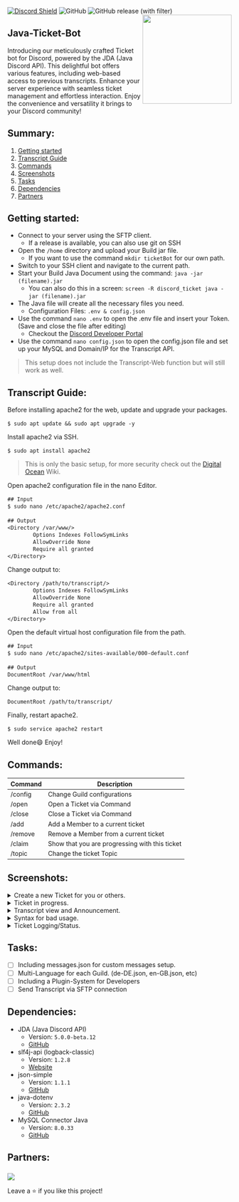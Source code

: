 [![Discord Shield](https://discordapp.com/api/guilds/1013213427843485817/widget.png?style=shield)](https://discord.gg/V6KB4kQnKc)
![GitHub](https://img.shields.io/github/license/DevChewbacca/Java-Ticket-Bot)
![GitHub release (with filter)](https://img.shields.io/github/v/release/DevChewbacca/Java-Ticket-Bot)
<img align="right" src="https://cdn.discordapp.com/avatars/1024758270327533628/24e01d61e543269a5f5b754375bfade7.png?size=2048" height="200" width="200">

## Java-Ticket-Bot
Introducing our meticulously crafted Ticket bot for Discord, powered by the JDA (Java Discord API). This delightful bot offers various features, including web-based access to previous transcripts. Enhance your server experience with seamless ticket management and effortless interaction. Enjoy the convenience and versatility it brings to your Discord community!

## Summary:
1. [Getting started](#getting-started)
2. [Transcript Guide](#transcript-guide)
3. [Commands](#commands)
4. [Screenshots](#screenshots)
5. [Tasks](#tasks)
6. [Dependencies](#dependencies)
7. [Partners](#partners)

## Getting started:
* Connect to your server using the SFTP client.
  * If a release is available, you can also use git on SSH
* Open the `/home` directory and upload your Build jar file.
  * If you want to use the command `mkdir ticketBot` for our own path.
* Switch to your SSH client and navigate to the current path.
* Start your Build Java Document using the command: `java -jar (filename).jar`
  * You can also do this in a screen: `screen -R discord_ticket java -jar (filename).jar`
* The Java file will create all the necessary files you need.
  * Configuration Files: `.env & config.json`
* Use the command `nano .env` to open the .env file and insert your Token. (Save and close the file after editing)
  * Checkout the [Discord Developer Portal](https://discord.com/developers/docs/getting-started) 
* Use the command `nano config.json` to open the config.json file and set up your MySQL and Domain/IP for the Transcript API.

> This setup does not include the Transcript-Web function but will still work as well.

## Transcript Guide:
Before installing apache2 for the web, update and upgrade your packages.
```ssh
$ sudo apt update && sudo apt upgrade -y
```
Install apache2 via SSH.
```ssh
$ sudo apt install apache2
```
> This is only the basic setup, for more security check out the [Digital Ocean](https://www.digitalocean.com/community/tutorials/how-to-install-the-apache-web-server-on-ubuntu-20-04) Wiki. 

Open apache2 configuration file in the nano Editor.
```ssh
## Input
$ sudo nano /etc/apache2/apache2.conf

## Output
<Directory /var/www/>
        Options Indexes FollowSymLinks
        AllowOverride None
        Require all granted
</Directory>
```
Change output to:
```ssh
<Directory /path/to/transcript/>
        Options Indexes FollowSymLinks
        AllowOverride None
        Require all granted
        Allow from all
</Directory>
```
Open the default virtual host configuration file from the path.
```ssh
## Input
$ sudo nano /etc/apache2/sites-available/000-default.conf

## Output
DocumentRoot /var/www/html
```
Change output to:
```ssh
DocumentRoot /path/to/transcript/
```
Finally, restart apache2.
```ssh
$ sudo service apache2 restart
```
Well done😄 Enjoy!

## Commands:
| Command | Description                                    |
|---------|------------------------------------------------|
| /config | Change Guild configurations                    |
| /open   | Open a Ticket via Command                      |
| /close  | Close a Ticket via Command                     |
| /add    | Add a Member to a current ticket               |
| /remove | Remove a Member from a current ticket          |
| /claim  | Show that you are progressing with this ticket |
| /topic  | Change the ticket Topic                        |

## Screenshots:
<details> <summary>Create a new Ticket for you or others.</summary>
 <img align="center" src="https://github.com/DevChewbacca/Java-Ticket-Bot/blob/main/images/create-ticket.png" height="200">
 <img align="center" src="https://github.com/DevChewbacca/Java-Ticket-Bot/blob/main/images/create-for-others.png" height="200">
</details>
<details> <summary>Ticket in progress.</summary>
 <img align="center" src="https://github.com/DevChewbacca/Java-Ticket-Bot/blob/main/images/ticket-progress.png" height="200">
 <img align="center" src="https://github.com/DevChewbacca/Java-Ticket-Bot/blob/main/images/ticket-topic.png" height="200">
 <img align="center" src="https://github.com/DevChewbacca/Java-Ticket-Bot/blob/main/images/add-remove-member.png" height="200">
</details>
<details> <summary>Transcript view and Announcement.</summary>
 <img align="center" src="https://github.com/DevChewbacca/Java-Ticket-Bot/blob/main/images/dm-transcript.png" height="200">
 <img align="center" src="https://github.com/DevChewbacca/Java-Ticket-Bot/blob/main/images/web-transcript-view.png" height="200">
</details>
<details> <summary>Syntax for bad usage.</summary>
 <img align="center" src="https://github.com/DevChewbacca/Java-Ticket-Bot/blob/main/images/not-in-ticket.png" height="200">
</details>
<details> <summary>Ticket Logging/Status.</summary>
 <img align="center" src="https://github.com/DevChewbacca/Java-Ticket-Bot/blob/main/images/log-ticket-create.png" height="200">
 <img align="center" src="https://github.com/DevChewbacca/Java-Ticket-Bot/blob/main/images/log-ticket-claim.png" height="200">
 <img align="center" src="https://github.com/DevChewbacca/Java-Ticket-Bot/blob/main/images/log-ticket-close.png" height="200">
</details>

## Tasks:
* [ ] Including messages.json for custom messages setup.
* [ ] Multi-Language for each Guild. (de-DE.json, en-GB.json, etc)
* [ ] Including a Plugin-System for Developers
* [ ] Send Transcript via SFTP connection

## Dependencies:
  * JDA (Java Discord API)
    * Version: `5.0.0-beta.12`
    * [GitHub](https://github.com/discord-jda/JDA)
  * slf4j-api (logback-classic)
    * Version: `1.2.8` 
    * [Website](https://www.slf4j.org/)
  * json-simple
    * Version: `1.1.1`
    * [GitHub](https://github.com/fangyidong/json-simple)
  * java-dotenv
    * Version: `2.3.2`
    * [GitHub](https://github.com/fangyidong/json-simple) 
  * MySQL Connector Java
    * Version: `8.0.33`
    * [GitHub](https://github.com/mysql/mysql-connector-j)

## Partners:
[<img align="middle" src="https://conrise.de/assets/img/logos/logo-light.png">](https://conri.se/travelgeeks)

Leave a ⭐️ if you like this project!

